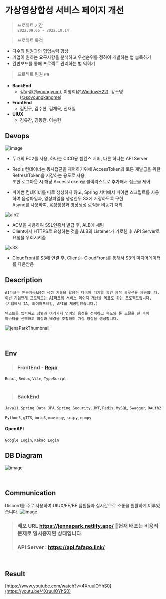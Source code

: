 
# 가상영상합성 서비스 페이지 개선

> 프로젝트 기간 <br>
`2022.09.06 - 2022.10.14`

> 프로젝트 목적 <br>

- 다수의 팀원과의 협업능력 향상
- 기업이 원하는 요구사항을 분석하고 우선순위를 정하여 개발하는 법 습득하기
- 칸반보드를 통해 프로젝트 관리하는 법 익히기

> 프로젝트 팀원 👪

- **BackEnd**
  - 김윤겸([@yoongyum](https://github.com/yoongyum)), 이창희([@WindowH22](https://github.com/WindowH22)), 강소영([@soyoungkangme](https://github.com/soyoungkangme))
- **FrontEnd**
  - 김민구, 김수현, 김채욱, 신재일
- **UIUX**
  - 김유찬, 김동관, 이승현

## Devops

![image](https://user-images.githubusercontent.com/72365815/195251298-5ae27df9-fb05-4717-9539-fe9dcbb403c3.png)

- 두개의 EC2를 사용, 하나는 CICD용 젠킨스 서버, 다른 하나는 API Server 

- Redis 컨테이너는 동시접근을 제어하기위해 AccessToken과 토튼 재발급을 위한 RefreshToken을 저장하는 용도로 사용, <br>
또한 로그아웃 시 해당 AccessToken을 블랙리스트로 추가해서 접근을 제어

- 파이썬 컨테이너를 따로 생성하지 않고, Spring 서버에서 파이썬 스크립트를 사용하여 음성파일과, 영상파일을 생성한뒤 S3에 저장하도록 구현 <br>
Async를 사용하여, 음성생성과 영상생성 로직을 비동기 처리


![alb2](https://user-images.githubusercontent.com/72365815/195304987-6f399abd-ed8d-4556-b7cb-f89893587f16.png)
- ACM을 사용하여 SSL인증서 발급 후, ALB에 세팅
- Client에서 HTTPS로 요청하는 것을 ALB의 Listener가 가로챈 후 API Server로 요청을 우회시켜줌

![s33](https://user-images.githubusercontent.com/72365815/195304591-16e3dea7-7ffa-4e9b-a527-6233537a10c9.png)
- CloudFront를 S3에 연결 후, Client는 CloudFront를 통해서 S3의 미디어데이터를 다운받음

## Description

```
AI파크는 인공지능&음성 생성 기술을 활용한 다국어 디지털 휴먼 제작 솔루션을 제공합니다.
이번 기업연계 프로젝트는 AI파크의 서비스 페이지 개선을 목표로 하는 프로젝트입니다.
(기업에서 IA, 와이어프레임, API를 제공받았습니다.)

텍스트를 입력하고 성별과 여러가지 언어의 음성을 선택하고 속도와 톤 조절을 한 후에
아바타를 선택하고 의상과 배경을 조합하여 가상 영상을 생성합니다.
```
![jenaParkThumbnail](https://user-images.githubusercontent.com/72365815/197697248-2b3e7643-fad7-40d8-834a-7788e25e696c.gif)

<br>

## Env

> ### FrontEnd - [Repo](https://github.com/FinalProject-AIPARK/JenaPark-FE)
`React`, `Redux`, `Vite`, `TypeScript` <br><br>


> ### BackEnd
`Java11`, `Spring Data JPA`, `Spring Security`, `JWT`, `Redis`, `MySQL`, `Swagger`, `OAuth2` <br>

`Python3`, `gTTS`, `boto3`, `moviepy`, `scipy`, `numpy`

#### OpenAPI
`Google Login`, `Kakao Login`




## DB Diagram
![image](https://user-images.githubusercontent.com/72365815/195251816-4f673977-1e3a-4ecc-b0b5-da4040172b80.png)

<br>

## Communication

Discord를 주로 사용하여 UIUX/FE/BE 팀원들과 실시간으로 소통을 원활하게 이루었습니다.
![image](https://user-images.githubusercontent.com/72365815/195583261-bafc3c4d-85d7-4882-bf23-409a89b17e3b.png)


> ### 배포 URL https://jennapark.netlify.app/ 📌현재 배포는 비용적 문제로 일시중지된 상태입니다.
> ### API Server : https://api.fafago.link/
<br>


## Result
[https://www.youtube.com/watch?v=4XruulOYhS0](https://youtu.be/4XruulOYhS0)
